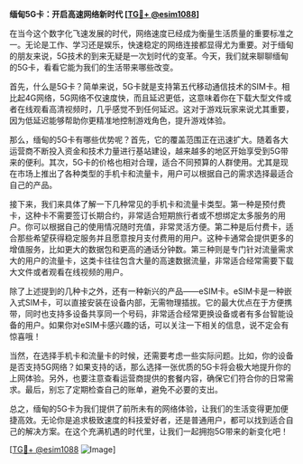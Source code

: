 **缅甸5G卡：开启高速网络新时代 [[TG💪+ @esim1088](https://t.me/s/esim1088)]**

在当今这个数字化飞速发展的时代，网络速度已经成为衡量生活质量的重要标准之一。无论是工作、学习还是娱乐，快速稳定的网络连接都显得尤为重要。对于缅甸的朋友来说，5G技术的到来无疑是一次划时代的变革。今天，我们就来聊聊缅甸的5G卡，看看它能为我们的生活带来哪些改变。

首先，什么是5G卡？简单来说，5G卡就是支持第五代移动通信技术的SIM卡。相比起4G网络，5G网络不仅速度快，而且延迟更低，这意味着你在下载大型文件或者在线观看高清视频时，几乎感觉不到任何延迟。这对于游戏玩家来说尤其重要，因为低延迟能够帮助你更精准地控制游戏角色，提升游戏体验。

那么，缅甸的5G卡有哪些优势呢？首先，它的覆盖范围正在迅速扩大。随着各大运营商不断投入资金和技术力量进行基站建设，越来越多的地区开始享受到5G带来的便利。其次，5G卡的价格也相对合理，适合不同预算的人群使用。尤其是现在市场上推出了各种类型的手机卡和流量卡，用户可以根据自己的需求选择最适合自己的产品。

接下来，我们来具体了解一下几种常见的手机卡和流量卡类型。第一种是预付费卡，这种卡不需要签订长期合约，非常适合短期旅行者或不想绑定太多服务的用户。你可以根据自己的使用情况随时充值，非常灵活方便。第二种是后付费卡，适合那些希望获得稳定服务并且愿意按月支付费用的用户。这种卡通常会提供更多的增值服务，比如更大的数据包和更高的通话分钟数。第三种则是专门针对流量需求大的用户的流量卡，这类卡往往包含大量的高速数据流量，非常适合经常需要下载大文件或者观看在线视频的用户。

除了上述提到的几种卡之外，还有一种新兴的产品——eSIM卡。eSIM卡是一种嵌入式SIM卡，可以直接安装在设备内部，无需物理插拔。它的最大优点在于方便携带，同时也支持多设备共享同一个号码，非常适合经常更换设备或者有多台智能设备的用户。如果你对eSIM卡感兴趣的话，可以关注一下相关的信息，说不定会有惊喜哦！

当然，在选择手机卡和流量卡的时候，还需要考虑一些实际问题。比如，你的设备是否支持5G网络？如果支持的话，那么选择一张优质的5G卡将会极大地提升你的上网体验。另外，也要注意查看运营商提供的套餐内容，确保它们符合你的日常需求。最后，别忘了定期检查自己的账单，避免不必要的支出。

总之，缅甸的5G卡为我们提供了前所未有的网络体验，让我们的生活变得更加便捷高效。无论你是追求极致速度的科技爱好者，还是普通用户，都可以找到适合自己的解决方案。在这个充满机遇的时代里，让我们一起拥抱5G带来的新变化吧！

[[TG💪+ @esim1088](https://t.me/s/esim1088) ![Image](https://i.postimg.cc/4NQfJmqS/Snipaste-2025-05-13-00-14-12.png)]